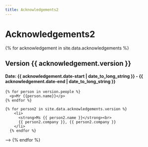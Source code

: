 ```yaml
---
title: Acknowledgements2
---
```

# Acknowledgements2

{% for acknowledgement in site.data.acknowledgements %}
## Version {{ acknowledgement.version }}
#### Date: {{ acknowledgement.date-start | date_to_long_string }} - {{ acknowledgement.date-end | date_to_long_string }}

    {% for person in version.people %}
      <p>Mr {{person.name}}</p>
    {% endfor %}

    {% for person2 in site.data.acknowledgements.version %}
        <li>
          <strong>Ms {{ person2.name }}</strong><br>
          {{ person2.company }}, {{ person2.company }}
        </li>
      {% endfor %}
  </ul>
  </div>-->
{% endfor %}

